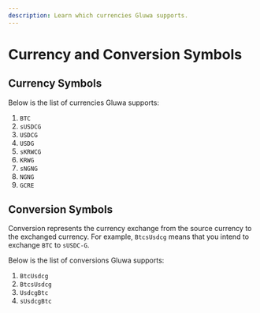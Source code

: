 ```yaml
---
description: Learn which currencies Gluwa supports.
---
```


# Currency and Conversion Symbols

## Currency Symbols

Below is the list of currencies Gluwa supports:

1. `BTC`
2. `sUSDCG`
3. `USDCG`
4. `USDG`
5. `sKRWCG`
6. `KRWG`
7. `sNGNG`
8. `NGNG`
9. `GCRE`

## Conversion Symbols

Conversion represents the currency exchange from the source currency to the exchanged currency. For example, `BtcsUsdcg` means that you intend to exchange `BTC` to `sUSDC-G`.

Below is the list of conversions Gluwa supports:

1. `BtcUsdcg`
2. `BtcsUsdcg`
3. `UsdcgBtc`
4. `sUsdcgBtc`
